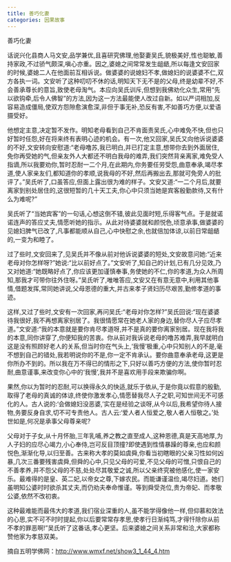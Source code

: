 ```yaml
---
title: 善巧化妻
categories: 因果故事
---
```


	   
善巧化妻

话说兴化县商人马文安,品学兼优,且喜研究佛理,他娶妻吴氏,貌极美好,性也聪敏,善持家政,不过骄气颇深,嗔心亦重。因之,婆媳之间常常发生龃龉,所以每逢文安回家的时候,婆媳二人在他面前互相诉说。做婆婆的说媳妇不孝,做媳妇的说婆婆不仁,双方各执一词。文安听了这种叨叨不休的话,明知天下无不是的父母,终是幼辈不好,不会善承尊长的意旨,致使老母淘气。本应向吴氏训斥,但想到我佛劝化众生,常用“先以欲钩牵,后令人佛智”的方法,因为这一方法最能使人改过自新。如以严词相加,反容易造成僵局,使双方怨隙愈演愈深,非但于事无补,恐反有害,不如善巧方便,以爱语摄受好。

他想定主意,决定暂不发作。明知老母看到自己不肯面责吴氏,心中难免不快,但也只好暂时任怨,好在将来终有表明心迹的机会。有一次,他又回家,吴氏又向他诉说婆婆的不好,文安转向安慰道:“老母噜苏,我已明白,并已打定主意,想带你去到外面居住,免你再受她的气,但亲友外人大都还不明白我母的难弄,我们突然背亲离家,难免受人指谪,所以我要劝你,暂时忍耐一二个月,在此期内,你务要任劳受怨,曲意奉承,竭尽孝道,使人家亲友们,都知道你的孝顺,说我母的不好,然后再搬出去,那就可免旁人的批评了。”吴氏听了,口虽答应,但面上露出很为难的样子。文安又道:“一二个月后,就要离家到别处居住的,这很短暂的几十天工夫,你心中只须当她是宾客殷勤款待,又有什么为难呢?”

吴氏听了“当她宾客”的一句话,心想这倒不错,彼此见面时短,乐得客气点。于是就诺诺连声的答应丈夫,情愿听她的指示。从此对待婆婆就和颜悦色,顷意承事,做婆婆的见媳妇脾气已改了,凡事都能顺从自己,心中快慰之余,也就倍加体谅,以前日常龃龉的,一变为和睦了。

过了些时,文安回来了,见吴氏并不像从前对他诉说婆婆的短处,文安故意问她:“近来老母对你怎样呀?”她说:“比以前好点了。”文安听了,知自己的计划,已有几分见效,乃又对她道:“她既略好点了,你应该更加谨慎奉事,务使她的不仁,你的孝道,为众人所周知,那我才可带你往外住呀。”吴氏听了,唯唯答应,文安又在有意无意中,利用其他事情,借题发挥,常同她讲说,父母恩德的重大,并古来孝子贤妇历尽艰苦,勤修孝道的事迹。

这样,又过了些时,文安有一次回家,再问吴氏:“老母对你怎样?”吴氏回说:“现在婆婆待我很好,我不再想离家别居了。我很情愿常在她老人家的身边,替你尽人子应尽孝道。”文安道:“我的本意就是要你肯尽孝道呀,并不是真的要你离家别居。现在我将我的本意,同你讲穿了,你便知我的苦衷。你从前对我诉说老母的噜苏难弄,我早就明白这是没有照顾好老人的关系,但当时你在气头上,‘我慢’极重,心中只知别人的不是,毫不想到自己的错处,我若明说你的不是,你一定不肯承认。要你曲意奉承老母,这更是你所办不到的。所以我在万不得已的情形之下,只好以善巧方便的方法,使你暂时忍耐,曲意谨事,来改变你心中的‘我慢’,我并不是喜欢用手段来欺骗你啊。

果然,你以为暂时的忍耐,可以换得永久的快适,就乐于依从,于是你竟以假意的殷勤,取得了老母的真诚的体谅,终使你激发孝心,情愿替我尽人子之职,可知世间无不可感化的人。古人说的:‘会做媳妇没恶婆,’实在是经验之谈呀,从今以后,我希望你待人接物,务要反身自求,切不可专责他人。古人云:‘爱人者人恒爱之,敬人者人恒敬之。’处世如是,何况是承事父母尊亲呢?

父母对于子女,从十月怀胎,三年乳哺,养之教之直至成人,这种恩德,真是天高地厚,为人子妇的应尽心竭力,小心奉侍,岂可反目顶撞?即使遇到性情暴躁的尊亲,也应和颜悦色,渐渐化导,以归至善。古来称大孝的莫如虞舜,你看当初瞎眼的父亲习性如何凶暴,几次三番要残害虞舜,但舜的心中,只见父母的可爱,不见父母的可憎,只恨自己的不善孝养,并不怨父母的不慈,处处尽其敬爱之诚,所以父亲终究被他感化,使一家安乐。最难得的是皇、英二妃,以帝女之尊,下嫁农民。而能谦谨温俭,竭尽妇道。她们虽明知公婆时时欲杀其丈夫,而仍劝夫奉命惟谨。等到舜受尧位,贵为帝妃、而孝敬公婆,依然不改初衷。

这种最难能而最伟大的孝道,我们宿业深重的人,虽不能学得像他一样,但仰慕和效法的心思,实不可不时时提起,你以后要常常存孝思,使孝行日渐纯笃,才得忏除你从前不孝的罪恶啊!”吴氏听了这番话,孝心更坚。后来婆媳之间关系非常和洽,大家都称赞他家为孝慈双美。

摘自五明学佛网：http://www.wmxf.net/show3_1_44_4.htm
